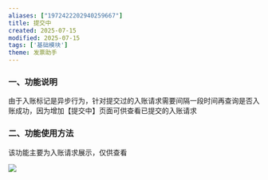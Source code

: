 ```yaml
---
aliases: ["1972422202940259667"]
title: 提交中
created: 2025-07-15
modified: 2025-07-15
tags: ['基础模块']
theme: 发票助手
---
```


### 一、功能说明

由于入账标记是异步行为，针对提交过的入账请求需要间隔一段时间再查询是否入账成功，因为增加【提交中】页面可供查看已提交的入账请求

### 二、功能使用方法

该功能主要为入账请求展示，仅供查看

![](bcd7fe531067d195e51c1f19c51de480.jpg)